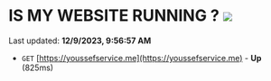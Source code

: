 # IS MY WEBSITE RUNNING ? [![](https://img.shields.io/static/v1?label=Sponsor&message=%E2%9D%A4&logo=GitHub&color=%23fe8e86)](https://github.com/sponsors/<username>)

Last updated: **12/9/2023, 9:56:57 AM**

- `GET` [https://youssefservice.me](https://youssefservice.me) - **Up** (825ms)
